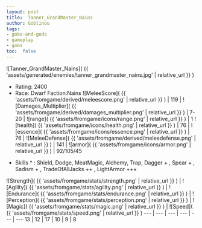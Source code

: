 ```yaml
---
layout: post
title:  Tanner_GrandMaster_Nains
author: Goblinou
tags:
- gobs-and-gods
- gameplay
- gobs
toc:  false
---
```


![Tanner_GrandMaster_Nains]( {{ 'assets/generated/enemies/tanner_grandmaster_nains.jpg' | relative_url }} )
- Rating: 2400
- Race: Dwarf  Faction:Nains
![MeleeScore]( {{ 'assets/fromgame/derived/meleescore.png' | relative_url }} ) | 119 | ![Damages_Multiplier]( {{ 'assets/fromgame/derived/damages_multiplier.png' | relative_url }} ) | 7-20 | ![range]( {{ 'assets/fromgame/icons/range.png' | relative_url }} ) | 1
![health]( {{ 'assets/fromgame/icons/health.png' | relative_url }} ) | 76 | ![essence]( {{ 'assets/fromgame/icons/essence.png' | relative_url }} ) | 76 | ![MeleeDefense]( {{ 'assets/fromgame/derived/meleedefense.png' | relative_url }} ) | 141 | ![armor]( {{ 'assets/fromgame/icons/armor.png' | relative_url }} ) | 92/105/45
* Skills * : Shield, Dodge, MeatMagic, Alchemy, Trap, Dagger + , Spear + , Sadism + , TradeOfAllJacks ++ , LightArmor +++ 

![Strength]( {{ 'assets/fromgame/stats/strength.png' | relative_url }} ) | ![Agility]( {{ 'assets/fromgame/stats/agility.png' | relative_url }} ) | ![Endurance]( {{ 'assets/fromgame/stats/endurance.png' | relative_url }} ) | ![Perception]( {{ 'assets/fromgame/stats/perception.png' | relative_url }} ) | ![Magic]( {{ 'assets/fromgame/stats/magic.png' | relative_url }} ) | ![Speed]( {{ 'assets/fromgame/stats/speed.png' | relative_url }} )
--- | --- | --- | --- | --- | ---
13 | 12 | 17 | 10 | 9 | 8
